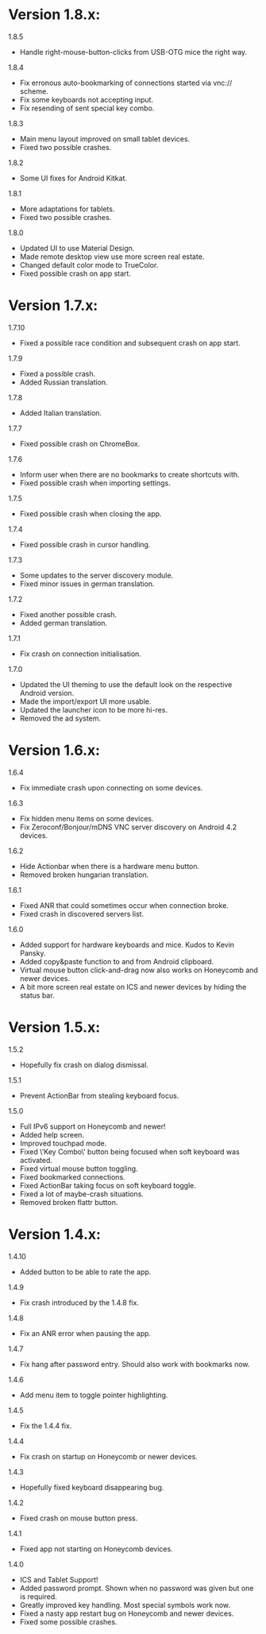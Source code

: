 # Version 1.8.x:

1.8.5

-   Handle right-mouse-button-clicks from USB-OTG mice the right way.

1.8.4

-   Fix erronous auto-bookmarking of connections started via vnc:// scheme.
-   Fix some keyboards not accepting input.
-   Fix resending of sent special key combo.

1.8.3

-   Main menu layout improved on small tablet devices.
-   Fixed two possible crashes.

1.8.2

-   Some UI fixes for Android Kitkat.

1.8.1

-   More adaptations for tablets.
-   Fixed two possible crashes.

1.8.0

-   Updated UI to use Material Design.
-   Made remote desktop view use more screen real estate.
-   Changed default color mode to TrueColor.
-   Fixed possible crash on app start.

# Version 1.7.x:

1.7.10

-   Fixed a possible race condition and subsequent crash on app start.

1.7.9

-   Fixed a possible crash.
-   Added Russian translation.

1.7.8

-   Added Italian translation.

1.7.7

-   Fixed possible crash on ChromeBox.

1.7.6

-   Inform user when there are no bookmarks to create shortcuts with.
-   Fixed possible crash when importing settings.

1.7.5

-   Fixed possible crash when closing the app.

1.7.4

-   Fixed possible crash in cursor handling.

1.7.3

-   Some updates to the server discovery module.
-   Fixed minor issues in german translation.

1.7.2

-   Fixed another possible crash.
-   Added german translation.

1.7.1

-   Fix crash on connection initialisation.

1.7.0

-   Updated the UI theming to use the default look on the respective
    Android version.
-   Made the import/export UI more usable.
-   Updated the launcher icon to be more hi-res.
-   Removed the ad system.

# Version 1.6.x:

1.6.4

-   Fix immediate crash upon connecting on some devices.

1.6.3

-   Fix hidden menu items on some devices.
-   Fix Zeroconf/Bonjour/mDNS VNC server discovery on Android 4.2
    devices.

1.6.2

-   Hide Actionbar when there is a hardware menu button.
-   Removed broken hungarian translation.

1.6.1

-   Fixed ANR that could sometimes occur when connection broke.
-   Fixed crash in discovered servers list.

1.6.0

-   Added support for hardware keyboards and mice. Kudos to Kevin
    Pansky.
-   Added copy&paste function to and from Android clipboard.
-   Virtual mouse button click-and-drag now also works on Honeycomb and
    newer devices.
-   A bit more screen real estate on ICS and newer devices by hiding the
    status bar.

# Version 1.5.x:

1.5.2

-   Hopefully fix crash on dialog dismissal.

1.5.1

-   Prevent ActionBar from stealing keyboard focus.

1.5.0

-   Full IPv6 support on Honeycomb and newer!
-   Added help screen.
-   Improved touchpad mode.
-   Fixed \\\'Key Combo\\\' button being focused when soft keyboard was
    activated.
-   Fixed virtual mouse button toggling.
-   Fixed bookmarked connections.
-   Fixed ActionBar taking focus on soft keyboard toggle.
-   Fixed a lot of maybe-crash situations.
-   Removed broken flattr button.

# Version 1.4.x:

1.4.10

-   Added button to be able to rate the app.

1.4.9

-   Fix crash introduced by the 1.4.8 fix.

1.4.8

-   Fix an ANR error when pausing the app.

1.4.7

-   Fix hang after password entry. Should also work with bookmarks now.

1.4.6

-   Add menu item to toggle pointer highlighting.

1.4.5

-   Fix the 1.4.4 fix.

1.4.4

-   Fix crash on startup on Honeycomb or newer devices.

1.4.3

-   Hopefully fixed keyboard disappearing bug.

1.4.2

-   Fixed crash on mouse button press.

1.4.1

-   Fixed app not starting on Honeycomb devices.

1.4.0

-   ICS and Tablet Support!
-   Added password prompt. Shown when no password was given but one is
    required.
-   Greatly improved key handling. Most special symbols work now.
-   Fixed a nasty app restart bug on Honeycomb and newer devices.
-   Fixed some possible crashes.
